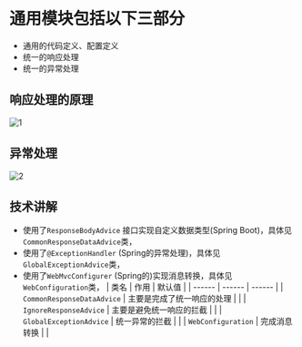 # 通用模块包括以下三部分
- 通用的代码定义、配置定义
- 统一的响应处理
- 统一的异常处理

## 响应处理的原理
![1](https://img-blog.csdnimg.cn/2019042023550784.png?x-oss-process=image/watermark,type_ZmFuZ3poZW5naGVpdGk,shadow_10,text_aHR0cHM6Ly9ibG9nLmNzZG4ubmV0L20wXzM3OTQxNDgz,size_16,color_FFFFFF,t_70)
## 异常处理
![2](https://img-blog.csdnimg.cn/20190420235706339.png?x-oss-process=image/watermark,type_ZmFuZ3poZW5naGVpdGk,shadow_10,text_aHR0cHM6Ly9ibG9nLmNzZG4ubmV0L20wXzM3OTQxNDgz,size_16,color_FFFFFF,t_70)

## 技术讲解
 - 使用了`ResponseBodyAdvice` 接口实现自定义数据类型(Spring Boot)，具体见`CommonResponseDataAdvice`类，
 - 使用了`@ExceptionHandler` (Spring的异常处理)，具体见`GlobalExceptionAdvice`类，
 - 使用了`WebMvcConfigurer` (Spring的)实现消息转换，具体见`WebConfiguration`类，
 | 类名 | 作用 | 默认值 |
| ------ | ------ | ------ |
| `CommonResponseDataAdvice` | 主要是完成了统一响应的处理 |  |
| `IgnoreResponseAdvice` |  主要是避免统一响应的拦截 |  |
| `GlobalExceptionAdvice` | 统一异常的拦截 |  |
| `WebConfiguration` | 完成消息转换 |  |
 
 
 
